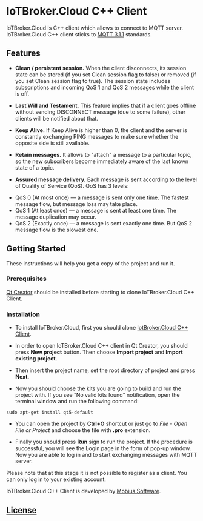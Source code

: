 # IoTBroker.Cloud C++ Client

IoTBroker.Cloud is C++ client which allows to connect to MQTT server. IoTBroker.Cloud C++ client sticks to [MQTT 3.1.1](http://docs.oasis-open.org/mqtt/mqtt/v3.1.1/os/mqtt-v3.1.1-os.pdf) standards. 

## Features

* **Clean / persistent session.** When the client disconnects, its session state can be stored (if you set Clean session flag to false) or removed (if you set Clean session flag to true). The session state includes subscriptions and incoming QoS 1 and QoS 2 messages while the client is off.

* **Last Will and Testament.** This feature implies that if a client goes offline without sending DISCONNECT message (due to some failure), other clients will be notified about that.

* **Keep Alive.** If Keep Alive is higher than 0, the client and the server is constantly exchanging PING messages to make sure whether the opposite side is still available. 

* **Retain messages.** It allows to "attach" a message to a particular topic, so the new subscribers become immediately aware of the last known state of a topic.

* **Assured message delivery.** Each message is sent according to the level of Quality of Service (QoS). QoS has 3 levels:
- QoS 0 (At most once) — a message is sent only one time. The fastest message flow, but message loss may take place. 
- QoS 1 (At least once) — a message is sent at least one time. The message duplication may occur.  
- QoS 2 (Exactly once) — a message is sent exactly one time.  But QoS 2 message flow is the slowest one. 

## Getting Started

These instructions will help you get a copy of the project and run it.

### Prerequisites
[Qt Creator](https://www.qt.io/download) should be installed before starting to clone IoTBroker.Cloud C++ Client. 

### Installation
* To install IoTBroker.Cloud, first you should clone [IotBroker.Cloud C++ Client](https://github.com/mobius-software-ltd/iotbroker.cloud-cpp-client).

* In order to open IoTBroker.Cloud C++ client in Qt Creator, you should press **New project** button. Then choose **Import project** and **Import existing project**.

* Then insert the project name, set the root directory of project and press **Next**. 

* Now you should choose the kits you are going to build and run the project with. If you see “No valid kits found” notification, open the terminal window and run the following command:

```
sudo apt-get install qt5-default
```
* You can open the project by **Ctrl+O** shortcut or just go to *File - Open File or Project* and choose the file with **.pro** extension.

* Finally you should press **Run** sign to run the project. If the procedure is successful, you will see the Login page in the form of pop-up window. Now you are able to log in and to start exchanging messages with MQTT server.

Please note that at this stage it is not possible to register as a client. You can only log in to your existing account.

IoTBroker.Cloud C++ Client is developed by [Mobius Software](http://mobius-software.com).

## [License](LICENSE.md)
